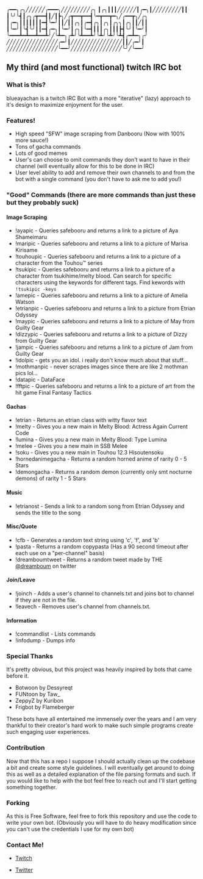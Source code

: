 ╭━━╮╭╮╱╱╱╱╱╱╭━━━╮╱╱╱╱╱╱╱╱╱╭╮
┃╭╮┃┃┃╱╱╱╱╱╱┃╭━╮┃╱╱╱╱╱╱╱╱╱┃┃
┃╰╯╰┫┃╭╮╭┳━━┫┃╱┃┣╮╱╭┳━━┳━━┫╰━┳━━┳━╮╱╭━━┳╮╱╭╮
┃╭━╮┃┃┃┃┃┃┃━┫╰━╯┃┃╱┃┃╭╮┃╭━┫╭╮┃╭╮┃╭╮╮┃╭╮┃┃╱┃┃
┃╰━╯┃╰┫╰╯┃┃━┫╭━╮┃╰━╯┃╭╮┃╰━┫┃┃┃╭╮┃┃┃┣┫╰╯┃╰━╯┃
╰━━━┻━┻━━┻━━┻╯╱╰┻━╮╭┻╯╰┻━━┻╯╰┻╯╰┻╯╰┻┫╭━┻━╮╭╯
╱╱╱╱╱╱╱╱╱╱╱╱╱╱╱╱╭━╯┃╱╱╱╱╱╱╱╱╱╱╱╱╱╱╱╱┃┃╱╭━╯┃
╱╱╱╱╱╱╱╱╱╱╱╱╱╱╱╱╰━━╯╱╱╱╱╱╱╱╱╱╱╱╱╱╱╱╱╰╯╱╰━━╯
## My third (and most functional) twitch IRC bot

### What is this?
blueayachan is a twitch IRC Bot with a more "iterative" (lazy) approach to it's design to maximize enjoyment for the user.

### Features!
* High speed "SFW" image scraping from Danbooru (Now with 100% more sauce!)
* Tons of gacha commands
* Lots of good memes
* User's can choose to omit commands they don't want to have in their channel (will eventually allow for this to be done in IRC)
* User level ability to add and remove their own channels to and from the bot with a single command (you don't have to ask me to add you!)

### "Good" Commands (there are more commands than just these but they probably suck)
#### Image Scraping
* !ayapic -  Queries safebooru and returns a link to a picture of Aya Shameimaru
* !maripic - Queries safebooru and returns a link to a picture of Marisa Kirisame
* !touhoupic - Queries safebooru and returns a link to a picture of a character from the Touhou™ series
* !tsukipic - Queries safebooru and returns a link to a picture of a character from tsukihime/melty blood. Can search for specific characters using the keywords for different tags. Find kewords with `!tsukipic -keys`
* !amepic - Queries safebooru and returns a link to a picture of Amelia Watson
* !etrianpic - Queries safebooru and returns a link to a picture from Etrian Odyssey
* !maypic - Queries safebooru and returns a link to a picture of May from Guilty Gear
* !dizzypic - Queries safebooru and returns a link to a picture of Dizzy from Guilty Gear
* !jampic - Queries safebooru and returns a link to a picture of Jam from Guilty Gear
* !idolpic - gets you an idol. i really don't know much about that stuff... 
* !mothmanpic - never scrapes images since there are like 2 mothman pics lol...
* !datapic - DataFace
* !fftpic - Queries safebooru and returns a link to a picture of art from the hit game Final Fantasy Tactics
#### Gachas
* !etrian - Returns an etrian class with witty flavor text
* !melty - Gives you a new main in Melty Blood: Actress Again Current Code
* !lumina - Gives you a new main in Melty Blood: Type Lumina
* !melee - Gives you a new main in SSB Melee
* !soku - Gives you a new main in Touhou 12.3 Hisoutensoku
* !hornedanimegacha - Returns a random horned anime of rarity 0 - 5 Stars
* !demongacha - Returns a random demon (currently only smt nocturne demons) of rarity 1 - 5 Stars
#### Music
* !etrianost - Sends a link to a random song from Etrian Odyssey and sends the title to the song
#### Misc/Quote
* !cfb - Generates a random text string using 'c', 'f', and 'b'
* !pasta - Returns a random copypasta (Has a 90 second timeout after each use on a "per-channel" basis)
* !dreamboumtweet - Returns a random tweet made by THE [@dreamboum](https://twitter.com/Dreamboum) on twitter
#### Join/Leave
* !joinch - Adds a user's channel to channels.txt and joins bot to channel if they are not in the file.
* !leavech - Removes user's channel from channels.txt.
#### Information
* !commandlist - Lists commands
* !infodump - Dumps info

### Special Thanks
It's pretty obvious, but this project was heavily inspired by bots that came before it.
* Botwoon by Dessyreqt
* FUNtoon by Taw_
* ZeppyZ by Kuribon
* Frigbot by Flameberger

These bots have all entertained me immensely over the years and I am very thankful to their creator's hard work to make such simple programs create such engaging user experiences.

### Contribution
Now that this has a repo I suppose I should actually clean up the codebase a bit and create some style guidelines. I will eventually get around to doing this as well as a detailed explanation of the file parsing formats and such. If you would like to help with the bot feel free to reach out and I'll start getting something together.

### Forking
As this is Free Software, feel free to fork this repository and use the code to write your own bot. (Obviously you will have to do heavy modification since you can't use the credentials I use for my own bot)

### Contact Me!

* [Twitch](https://www.twitch.tv/electra_RTA)
  
* [Twitter](https://twitter.com/electra_rta)

